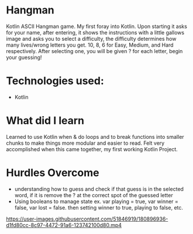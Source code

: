 # Hangman
  Kotlin ASCII Hangman game. My first foray into Kotlin. Upon starting it asks for your name, after entering, it shows the instructions
  with a little gallows image and asks you to select a difficulty, the difficulty determines how many lives/wrong letters you get.
  10, 8, 6 for Easy, Medium, and Hard respectively. After selecting one, you will be given ? for each letter, begin your guessing!
  

# Technologies used:
 * Kotlin
 
# What did I learn
  Learned to use Kotlin when & do loops and to break functions into smaller chunks to make things more modular and easier to read. Felt very accomplished
  when this came together, my first working Kotlin Project.

  
# Hurdles Overcome
 * understanding how to guess and check if that guess is in the selected word, if it is remove the ? at the correct spot of the guessed letter
 * Using booleans to manage state ex. var playing = true, var winner = false, var lost = false. then setting winner to true, playing to false, etc.
 
 

https://user-images.githubusercontent.com/51846919/180896936-d1fd80cc-8c97-4472-91a6-123742100d80.mp4


 
